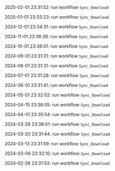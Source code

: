 2025-02-01 23:31:52: run workflow `Sync_Download` 

2025-01-01 23:33:23: run workflow `Sync_Download` 

2024-12-01 23:34:31: run workflow `Sync_Download` 

2024-11-01 23:36:38: run workflow `Sync_Download` 

2024-10-01 23:36:01: run workflow `Sync_Download` 

2024-09-01 23:31:31: run workflow `Sync_Download` 

2024-08-01 23:31:31: run workflow `Sync_Download` 

2024-07-01 23:31:28: run workflow `Sync_Download` 

2024-06-01 23:31:41: run workflow `Sync_Download` 

2024-05-01 23:32:02: run workflow `Sync_Download` 

2024-04-15 23:36:05: run workflow `Sync_Download` 

2024-04-01 23:35:54: run workflow `Sync_Download` 

2024-03-28 23:38:01: run workflow `Sync_Download` 

2024-03-20 23:31:44: run workflow `Sync_Download` 

2024-03-13 23:31:59: run workflow `Sync_Download` 

2024-03-06 23:32:10: run workflow `Sync_Download` 

2024-02-28 23:31:53: run workflow `Sync_Download` 


